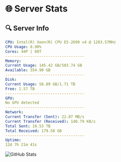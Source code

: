 # 🌐 Server Stats
## 🔍 Server Info
```yaml
CPU: Intel(R) Xeon(R) CPU E5-2699 v4 @ 1283.57MHz
CPU Usage: 0.90%
Cores: 44P | 88T
-----------------------------------
Memory:
Current Usage: 145.42 GB/503.74 GB
Available: 354.90 GB
-----------------------------------
Disk:
Current Usage: 58.89 GB/1.71 TB
Free: 1.57 TB
-----------------------------------
GPU:
No GPU detected
-----------------------------------
Network:
Current Transfer (Sent): 22.07 MB/s
Current Transfer (Received): 140.79 KB/s
Total Sent: 19.53 TB
Total Received: 179.58 GB
-----------------------------------
Uptime:
12d 7h 21m 41s
```
![GitHub Stats](https://img.shields.io/badge/Updated-2025-03-20_04:44:30-blue)